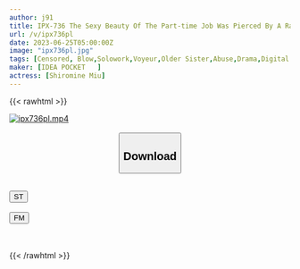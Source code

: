 ```yaml
---
author: j91
title: IPX-736 The Sexy Beauty Of The Part-time Job Was Pierced By A Racy Miniskirt At The Instruction Of The Store Manager Who Hates It, And Sexual Harassment Insertion Pleasure Fell. ≪Jealousy Erection≫ Miu Shiramine
url: /v/ipx736pl
date: 2023-06-25T05:00:00Z
image: "ipx736pl.jpg"
tags: [Censored, Blow,Solowork,Voyeur,Older Sister,Abuse,Drama,Digital Mosaic,Cuckold	]
maker: [IDEA POCKET   ]
actress: [Shiromine Miu]
---
```



{{< rawhtml >}}

<div class="video" data-videoid="ogQAMz3qXYIJqa8">
    <a href="javascript:;">
        <img src="/v/ipx736pl/ipx736pl.jpg" width="WIDTH" height="HEIGHT" alt="ipx736pl.mp4" loading="lazy">
    </a>
</div>

<script type="text/javascript" src="https://j91.asia/asset/on-demand-st.js"></script>

<br>
  <link rel="stylesheet" href="https://j91.asia/asset/bs5.css">
  
  <center>
  <button class="btn btn-primary" type="button" data-bs-toggle="collapse" data-bs-target=".multi-collapse" aria-expanded="false" aria-controls="multiCollapseExample1 multiCollapseExample2"><h2>Download</h2></button></center>
</p>
<div class="row">
  <div class="col">
    <div class="collapse multi-collapse" id="multiCollapseExample1">
      <div class="card card-body">
	      	      <br>
<div class="buttons">  
<a href="https://streamtape.to/v/ogQAMz3qXYIJqa8" target="_blank"><button class="btn-hover color-3"><i class="fa fa-download"></i> ST</button></a></div>
    </div>
  </div>
</div>
  <div class="col">
    <div class="collapse multi-collapse" id="multiCollapseExample2">
      <div class="card card-body">
	      <br>
<div class="buttons">
    <a href="https://filemoon.sx/d/a1ifrnzhseol" target="_blank"><button class="btn-hover color-8"><i class="fa fa-download"></i> FM</button></a></div>
<br><br>
      </div>
    </div>
  </div>
</div>

{{< /rawhtml >}}